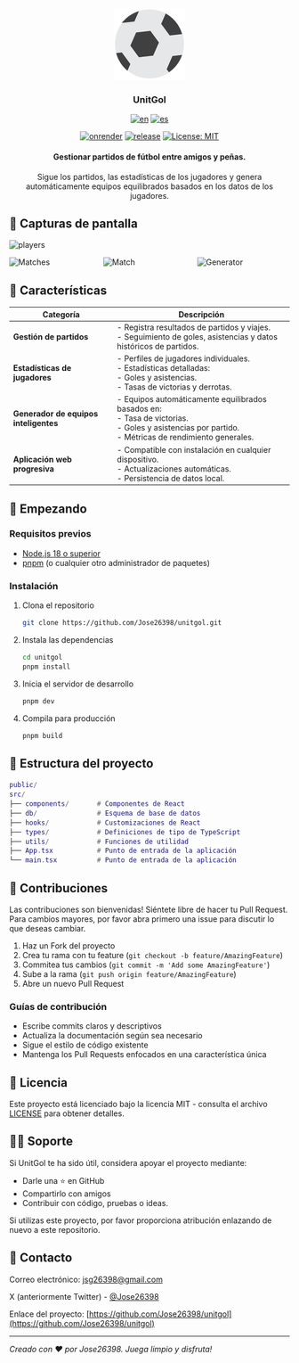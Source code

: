 <div align="center">
    <img src="public/icons/icon-128x128.png" width="128" height="128"> 
    <h3>UnitGol</h3>

[![en](https://img.shields.io/badge/lang-en-17a2b8.svg)](https://github.com/Jose26398/unitgol/blob/master/README.md)
[![es](https://img.shields.io/badge/lang-es-ffc107.svg)](https://github.com/Jose26398/unitgol/blob/master/README.es.md)

[![onrender](https://img.shields.io/badge/onrender-online-1eb854?labelColor=black&logo=render&style=flat-square)](https://unitgol.onrender.com)
[![release](https://img.shields.io/github/v/release/Jose26398/unitgol?labelColor=black&logo=github&style=flat-square)](https://github.com/Jose26398/unitgol/releases)
[![License: MIT](https://img.shields.io/badge/License-MIT-ffc107.svg)](https://opensource.org/licenses/MIT)

</div>

<div align="center">
    <h4>Gestionar partidos de fútbol entre amigos y peñas.</h4>

Sigue los partidos, las estadísticas de los jugadores y genera automáticamente equipos equilibrados basados en los datos de los jugadores.

</div>

## 📸 Capturas de pantalla

![players](https://github.com/user-attachments/assets/3ccbd11d-3676-4719-a77e-3a45a994bcb1)
<div style="display: flex; justify-content: space-between;">

<img src="https://github.com/user-attachments/assets/54d51da2-a17d-4cf9-b5f8-b63629b65db5" alt="Matches" width="33%" />
<img src="https://github.com/user-attachments/assets/244ec828-2f6e-4ad0-ab8c-21d20930012a" alt="Match" width="33%" />
<img src="https://github.com/user-attachments/assets/d5ab2d69-cefa-4813-b78b-0597694e1a57" alt="Generator" width="33%" />

</div>


## 🌟 Características

| **Categoría**          | **Descripción**                                                                                      |
|-----------------------|--------------------------------------------------------------------------------------------------|
| **Gestión de partidos**   | - Registra resultados de partidos y viajes.<br>- Seguimiento de goles, asistencias y datos históricos de partidos.         |
| **Estadísticas de jugadores**  | - Perfiles de jugadores individuales.<br>- Estadísticas detalladas:<br>  - Goles y asistencias.<br>  - Tasas de victorias y derrotas. |
| **Generador de equipos inteligentes** | - Equipos automáticamente equilibrados basados en:<br>  - Tasa de victorias.<br>  - Goles y asistencias por partido.<br>  - Métricas de rendimiento generales. |
| **Aplicación web progresiva**| - Compatible con instalación en cualquier dispositivo.<br>- Actualizaciones automáticas.<br>- Persistencia de datos local. |

## 🚀 Empezando

### Requisitos previos

- [Node.js 18 o superior](https://nodejs.org/en/)
- [pnpm](https://pnpm.io/) (o cualquier otro administrador de paquetes)

### Instalación

1. Clona el repositorio

    ```bash
    git clone https://github.com/Jose26398/unitgol.git
    ```

2. Instala las dependencias

    ```bash
    cd unitgol
    pnpm install
    ```

3. Inicia el servidor de desarrollo

    ```bash
    pnpm dev
    ```

4. Compila para producción

    ```bash
    pnpm build
    ```

## 📁 Estructura del proyecto

```lua
public/
src/
├── components/       # Componentes de React
├── db/               # Esquema de base de datos
├── hooks/            # Customizaciones de React
├── types/            # Definiciones de tipo de TypeScript
├── utils/            # Funciones de utilidad
├── App.tsx           # Punto de entrada de la aplicación
└── main.tsx          # Punto de entrada de la aplicación
```

## 🤝 Contribuciones

Las contribuciones son bienvenidas! Siéntete libre de hacer tu Pull Request. Para cambios mayores, por favor abra primero una issue para discutir lo que deseas cambiar.

1. Haz un Fork del proyecto
2. Crea tu rama con tu feature (`git checkout -b feature/AmazingFeature`)
3. Commitea tus cambios (`git commit -m 'Add some AmazingFeature'`)
4. Sube a la rama (`git push origin feature/AmazingFeature`)
5. Abre un nuevo Pull Request

### Guías de contribución

- Escribe commits claros y descriptivos
- Actualiza la documentación según sea necesario
- Sigue el estilo de código existente
- Mantenga los Pull Requests enfocados en una característica única

## 📝 Licencia

Este proyecto está licenciado bajo la licencia MIT - consulta el archivo [LICENSE](LICENSE) para obtener detalles.

## 🙋‍♂️ Soporte

Si UnitGol te ha sido útil, considera apoyar el proyecto mediante:

- Darle una ⭐ en GitHub
- Compartirlo con amigos
- Contribuir con código, pruebas o ideas.

Si utilizas este proyecto, por favor proporciona atribución enlazando de nuevo a este repositorio.

## 📧 Contacto

Correo electrónico: <jsg26398@gmail.com>

X (anteriormente Twitter) - [@Jose26398](https://x.com/Jose26398)

Enlace del proyecto: [https://github.com/Jose26398/unitgol](https://github.com/Jose26398/unitgol)

---

_Creado con ❤️ por Jose26398. Juega limpio y disfruta!_